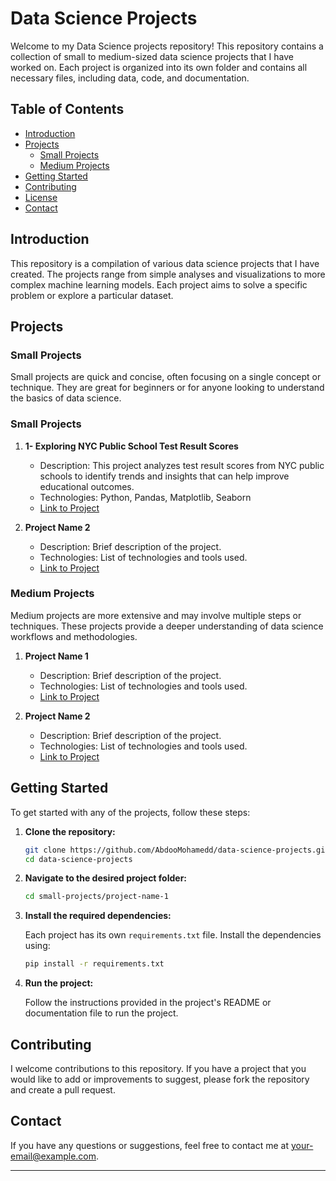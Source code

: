 # Data Science Projects

Welcome to my Data Science projects repository! This repository contains a collection of small to medium-sized data science projects that I have worked on. Each project is organized into its own folder and contains all necessary files, including data, code, and documentation.

## Table of Contents

- [Introduction](#introduction)
- [Projects](#projects)
  - [Small Projects](#small-projects)
  - [Medium Projects](#medium-projects)
- [Getting Started](#getting-started)
- [Contributing](#contributing)
- [License](#license)
- [Contact](#contact)

## Introduction

This repository is a compilation of various data science projects that I have created. The projects range from simple analyses and visualizations to more complex machine learning models. Each project aims to solve a specific problem or explore a particular dataset.

## Projects

### Small Projects

Small projects are quick and concise, often focusing on a single concept or technique. They are great for beginners or for anyone looking to understand the basics of data science.


### Small Projects

1. **1- Exploring NYC Public School Test Result Scores**
   - Description: This project analyzes test result scores from NYC public schools to identify trends and insights that can help improve educational outcomes.
   - Technologies: Python, Pandas, Matplotlib, Seaborn
   - [Link to Project](https://github.com/AbdooMohamedd/Data-Science-projects/tree/main/1-%20Exploring%20NYC%20Public%20School%20Test%20Result%20Scores)

2. **Project Name 2**
   - Description: Brief description of the project.
   - Technologies: List of technologies and tools used.
   - [Link to Project](./small-projects/project-name-2)

### Medium Projects

Medium projects are more extensive and may involve multiple steps or techniques. These projects provide a deeper understanding of data science workflows and methodologies.

1. **Project Name 1**
   - Description: Brief description of the project.
   - Technologies: List of technologies and tools used.
   - [Link to Project](./medium-projects/project-name-1)

2. **Project Name 2**
   - Description: Brief description of the project.
   - Technologies: List of technologies and tools used.
   - [Link to Project](./medium-projects/project-name-2)

## Getting Started

To get started with any of the projects, follow these steps:

1. **Clone the repository:**

   ```bash
   git clone https://github.com/AbdooMohamedd/data-science-projects.git
   cd data-science-projects
   ```

2. **Navigate to the desired project folder:**

   ```bash
   cd small-projects/project-name-1
   ```

3. **Install the required dependencies:**

   Each project has its own `requirements.txt` file. Install the dependencies using:

   ```bash
   pip install -r requirements.txt
   ```

4. **Run the project:**

   Follow the instructions provided in the project's README or documentation file to run the project.

## Contributing

I welcome contributions to this repository. If you have a project that you would like to add or improvements to suggest, please fork the repository and create a pull request. 

## Contact

If you have any questions or suggestions, feel free to contact me at [your-email@example.com](abdelrahman.mohamed1081@gmail.com).

---
